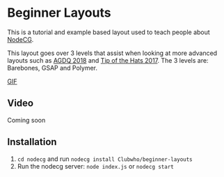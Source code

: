 # Beginner Layouts

This is a tutorial and example based layout used to teach people about [NodeCG](http://github.com/nodecg/nodecg).

This layout goes over 3 levels that assist when looking at more advanced layouts such as [AGDQ 2018](https://github.com/GamesDoneQuick/agdq18-layouts) and [Tip of the Hats 2017](https://github.com/TipoftheHats/toth5-overlay).
The 3 levels are: Barebones, GSAP and Polymer.

[GIF](https://gfycat.com/EnviousNastyAfricanaugurbuzzard)

## Video

Coming soon

## Installation

1. `cd nodecg` and run `nodecg install Clubwho/beginner-layouts`
2. Run the nodecg server: `node index.js` or `nodecg start`
